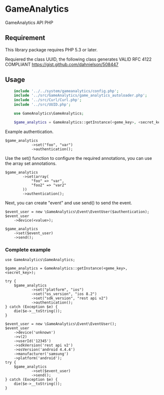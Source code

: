# GameAnalytics

GameAnalytics API PHP

## Requirement

This library package requires PHP 5.3 or later.

Requiered the class UUID, the following class generates VALID RFC 4122 COMPLIANT
https://gist.github.com/dahnielson/508447

## Usage
```php
    include '../../system/gameanalytics/config.php';
    include '../src/GameAnalytics/game_analytics_autoloader.php';
    include '../src/Curl/Curl.php';
    include '../src/UUID.php';

    use GameAnalytics\GameAnalytics;

    $game_analytics = GameAnalytics::getInstance(<geme_key>, <secret_key>);
```
Example authentication.

    $game_analytics
                ->set("foo", "var")
                ->authentication();

Use the set() function to configure the required annotations, you can use the array set annotations.

    $game_analytics
            ->set(array(
                "foo" => "var",
                "foo2" => "var2"
            ))
            ->authentication();

Next, you can create "event" and use send() to send the event.

    $event_user = new \GameAnalytics\Event\EventUser($authentication);
    $event_user
        ->device(<value>);

    $game_analytics
        ->set($event_user)
        ->send();

### Complete example

    use GameAnalytics\GameAnalytics;

    $game_analytics = GameAnalytics::getInstance(<geme_key>, <secret_key>);

    try {
        $game_analytics
                ->set("platform", "ios")
                ->set("os_version", "ios 8.2")
                ->set("sdk_version", "rest api v2")
                ->authentication();
    } catch (Exception $e) {
        die($e->__toString());
    }

    $event_user = new \GameAnalytics\Event\EventUser();
    $event_user
        ->device('unknown')
        ->v(2)
        ->userId('12345')
        ->sdkVersion('rest api v2')
        ->osVersion('android 4.4.4')
        ->manufacturer('samsung')
        ->platform('android');
    try {
        $game_analytics
                ->set($event_user)
                ->send();
    } catch (Exception $e) {
        die($e->__toString());
    }
